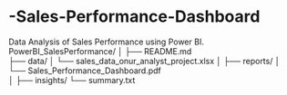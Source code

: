 # -Sales-Performance-Dashboard
Data Analysis of Sales Performance using Power BI.
PowerBI_SalesPerformance/
│
├── README.md                             
├── data/
│   └── sales_data_onur_analyst_project.xlsx 
│
├── reports/
│   └── Sales_Performance_Dashboard.pdf       
│
├── insights/
    └── summary.txt
